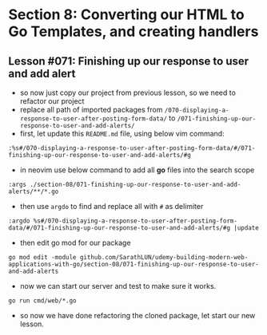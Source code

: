 # Section 8: Converting our HTML to Go Templates, and creating handlers

## Lesson #071: Finishing up our response to user and add alert

- so now just copy our project from previous lesson, so we need to refactor our project
- replace all path of imported packages from `/070-displaying-a-response-to-user-after-posting-form-data/`  to `/071-finishing-up-our-response-to-user-and-add-alerts/`
- first, let update this `README.md` file, using below vim command:

```shell
:%s#/070-displaying-a-response-to-user-after-posting-form-data/#/071-finishing-up-our-response-to-user-and-add-alerts/#g

```

- in neovim use below command to add all **go** files into the search scope 

```vim
:args ./section-08/071-finishing-up-our-response-to-user-and-add-alerts/**/*.go
```

- then use `argdo` to find and replace all with `#` as delimiter

```vim
:argdo %s#/070-displaying-a-response-to-user-after-posting-form-data/#/071-finishing-up-our-response-to-user-and-add-alerts/#g |update
```

- then edit go mod for our package

```shell
go mod edit -module github.com/SarathLUN/udemy-building-modern-web-applications-with-go/section-08/071-finishing-up-our-response-to-user-and-add-alerts
```

- now we can start our server and test to make sure it works.

```shell
go run cmd/web/*.go
```

- so now we have done refactoring the cloned package, let start our new lesson.
